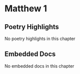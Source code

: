 # Matthew 1

## Poetry Highlights

No poetry highlights in this chapter

## Embedded Docs

No embedded docs in this chapter

